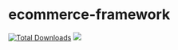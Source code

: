 

# ecommerce-framework

<a href="https://packagist.org/packages/hideyo/ecommerce-framework"><img src="https://poser.pugx.org/hideyo/ecommerce-framework/d/total.svg" alt="Total Downloads"></a>
<a href="https://scrutinizer-ci.com/g/hideyo/ecommerce-framework"><img src="https://scrutinizer-ci.com/g/hideyo/ecommerce-framework/badges/quality-score.png?b=master"></a>
